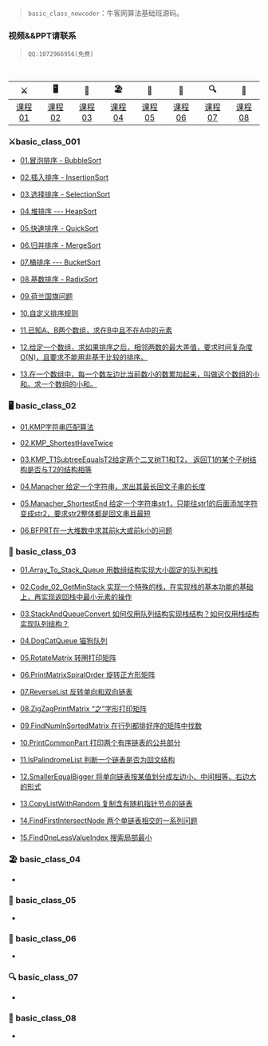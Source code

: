 

<br/>



> `basic_class_nowcoder`：牛客网算法基础班源码。
### 视频&&PPT请联系

> `QQ:1072966956(免费)`

<br/>


|⚔️ | 🖥 | 🚏 | 🏖  | 🌁| 📮 | 🔍 | 🚀 | 
| :--------: | :---------: | :---------: | :---------: | :---------: | :---------:| :---------: | :-------: | 
| [课程01](#basic_class_001) | [课程02](#-basic_class_02)|[课程03](#-basic_class_03) | [课程04](#-basic_class_04) |[课程05](#-basic_class_05)|[课程06](#-basic_class_06)| [课程07](#-basic_class_07) |[课程08](#-basic_class_08)|



### ⚔️basic_class_001
- [01.冒泡排序 - BubbleSort](https://github.com/JasonZhangCauc/basic_class_nowcoder/blob/master/basic_class_nowcoder/src/basic_class_01/Code_00_BubbleSort.java)

- [02.插入排序 - InsertionSort](https://github.com/JasonZhangCauc/basic_class_nowcoder/blob/master/basic_class_nowcoder/src/basic_class_01/Code_01_InsertionSort.java)

- [03.选择排序 - SelectionSort](https://github.com/JasonZhangCauc/basic_class_nowcoder/blob/master/basic_class_nowcoder/src/basic_class_01/Code_02_SelectionSort.java)

- [04.堆排序 ---  HeapSort](https://github.com/JasonZhangCauc/basic_class_nowcoder/blob/master/basic_class_nowcoder/src/basic_class_01/Code_03_HeapSort.java)

- [05.快速排序 - QuickSort](https://github.com/JasonZhangCauc/basic_class_nowcoder/blob/master/basic_class_nowcoder/src/basic_class_01/Code_04_QuickSort.java)

- [06.归并排序 - MergeSort](https://github.com/JasonZhangCauc/basic_class_nowcoder/blob/master/basic_class_nowcoder/src/basic_class_01/Code_05_MergeSort.java)

- [07.桶排序 --- BucketSort](https://github.com/JasonZhangCauc/basic_class_nowcoder/blob/master/basic_class_nowcoder/src/basic_class_01/Code_06_BucketSort.java)

- [08.基数排序 - RadixSort](https://github.com/JasonZhangCauc/basic_class_nowcoder/blob/master/basic_class_nowcoder/src/basic_class_01/Code_07_RadixSort.java)

- [09.荷兰国旗问题](https://github.com/JasonZhangCauc/basic_class_nowcoder/blob/master/basic_class_nowcoder/src/basic_class_01/Code_08_NetherlandsFlag.java)

- [10.自定义排序规则](https://github.com/JasonZhangCauc/basic_class_nowcoder/blob/master/basic_class_nowcoder/src/basic_class_01/Code_09_Comparator.java)

- [11.已知A、B两个数组，求在B中且不在A中的元素](https://github.com/JasonZhangCauc/basic_class_nowcoder/blob/master/basic_class_nowcoder/src/basic_class_01/Code_10_GetAllNotIncluded.java)

- [12.给定一个数组，求如果排序之后，相邻两数的最大差值，要求时间复杂度O(N)，且要求不能用非基于比较的排序。](https://github.com/JasonZhangCauc/basic_class_nowcoder/blob/master/basic_class_nowcoder/src/basic_class_01/Code_11_MaxGap.java)

- [13.在一个数组中，每一个数左边比当前数小的数累加起来，叫做这个数组的小和。求一个数组的小和。](https://github.com/JasonZhangCauc/basic_class_nowcoder/blob/master/basic_class_nowcoder/src/basic_class_01/Code_12_SmallSum.java)

### 🖥 basic_class_02
- [01.KMP字符串匹配算法](https://github.com/JasonZhangCauc/basic_class_nowcoder/blob/master/basic_class_nowcoder/src/basic_class_02/Code_01_KMP.java)

- [02.KMP_ShortestHaveTwice](https://github.com/JasonZhangCauc/basic_class_nowcoder/blob/master/basic_class_nowcoder/src/basic_class_02/Code_02_KMP_ShortestHaveTwice.java)

- [03.KMP_T1SubtreeEqualsT2给定两个二叉树T1和T2， 返回T1的某个子树结构是否与T2的结构相等](https://github.com/JasonZhangCauc/basic_class_nowcoder/blob/master/basic_class_nowcoder/src/basic_class_02/Code_03_KMP_T1SubtreeEqualsT2.java)

- [04.Manacher 给定一个字符串，求出其最长回文子串的长度](https://github.com/JasonZhangCauc/basic_class_nowcoder/blob/master/basic_class_nowcoder/src/basic_class_02/Code_04_Manacher.java)

- [05.Manacher_ShortestEnd 给定一个字符串str1，只能往str1的后面添加字符变成str2，要求str2整体都是回文串且最短](https://github.com/JasonZhangCauc/basic_class_nowcoder/blob/master/basic_class_nowcoder/src/basic_class_02/Code_05_Manacher_ShortestEnd.java)

- [06.BFPRT在一大堆数中求其前k大或前k小的问题](https://github.com/JasonZhangCauc/basic_class_nowcoder/blob/master/basic_class_nowcoder/src/basic_class_02/Code_06_BFPRT.java)

### 🚏 basic_class_03
- [01.Array_To_Stack_Queue 用数组结构实现大小固定的队列和栈](https://github.com/JasonZhangCauc/basic_class_nowcoder/blob/master/basic_class_nowcoder/src/class_03/Code_01_Array_To_Stack_Queue.java)

- [02.Code_02_GetMinStack 实现一个特殊的栈，在实现栈的基本功能的基础上，再实现返回栈中最小元素的操作](https://github.com/JasonZhangCauc/basic_class_nowcoder/blob/master/basic_class_nowcoder/src/class_03/Code_02_GetMinStack.java)

- [03.StackAndQueueConvert 如何仅用队列结构实现栈结构？如何仅用栈结构实现队列结构？](https://github.com/JasonZhangCauc/basic_class_nowcoder/blob/master/basic_class_nowcoder/src/class_03/Code_03_StackAndQueueConvert.java)

- [04.DogCatQueue 猫狗队列](https://github.com/JasonZhangCauc/basic_class_nowcoder/blob/master/basic_class_nowcoder/src/class_03/Code_04_DogCatQueue.java)

- [05.RotateMatrix 转圈打印矩阵](https://github.com/JasonZhangCauc/basic_class_nowcoder/blob/master/basic_class_nowcoder/src/class_03/Code_05_RotateMatrix.java)

- [06.PrintMatrixSpiralOrder 旋转正方形矩阵](https://github.com/JasonZhangCauc/basic_class_nowcoder/blob/master/basic_class_nowcoder/src/class_03/Code_06_PrintMatrixSpiralOrder.java)

- [07.ReverseList 反转单向和双向链表](https://github.com/JasonZhangCauc/basic_class_nowcoder/blob/master/basic_class_nowcoder/src/class_03/Code_07_ReverseList.java)

- [08.ZigZagPrintMatrix “之”字形打印矩阵](https://github.com/JasonZhangCauc/basic_class_nowcoder/blob/master/basic_class_nowcoder/src/class_03/Code_08_ZigZagPrintMatrix.java)

- [09.FindNumInSortedMatrix 在行列都排好序的矩阵中找数](https://github.com/JasonZhangCauc/basic_class_nowcoder/blob/master/basic_class_nowcoder/src/class_03/Code_09_FindNumInSortedMatrix.java)

- [10.PrintCommonPart 打印两个有序链表的公共部分](https://github.com/JasonZhangCauc/basic_class_nowcoder/blob/master/basic_class_nowcoder/src/class_03/Code_10_PrintCommonPart.java)

- [11.IsPalindromeList 判断一个链表是否为回文结构](https://github.com/JasonZhangCauc/basic_class_nowcoder/blob/master/basic_class_nowcoder/src/class_03/Code_11_IsPalindromeList.java)

- [12.SmallerEqualBigger 将单向链表按某值划分成左边小、中间相等、右边大的形式](https://github.com/JasonZhangCauc/basic_class_nowcoder/blob/master/basic_class_nowcoder/src/class_03/Code_12_SmallerEqualBigger.java)

- [13.CopyListWithRandom 复制含有随机指针节点的链表](https://github.com/JasonZhangCauc/basic_class_nowcoder/blob/master/basic_class_nowcoder/src/class_03/Code_13_CopyListWithRandom.java)

- [14.FindFirstIntersectNode 两个单链表相交的一系列问题](https://github.com/JasonZhangCauc/basic_class_nowcoder/blob/master/basic_class_nowcoder/src/class_03/Code_14_FindFirstIntersectNode.java)

- [15.FindOneLessValueIndex 搜索局部最小](https://github.com/JasonZhangCauc/basic_class_nowcoder/blob/master/basic_class_nowcoder/src/class_03/Code_15_FindOneLessValueIndex.java)

###  🏖 basic_class_04

- []()

### 🌁 basic_class_05

- []()


### 📮 basic_class_06
- []()

### 🔍 basic_class_07

- []()

### 🚀 basic_class_08
- []()






